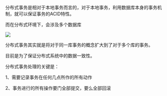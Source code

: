 分布式事务是相对于本地事务而言的，对于本地事务，利用数据库本身的事务机制，就可以保证事务的ACID特性。

而在分布式环境下，会涉及多个数据库

![](https://secure2.wostatic.cn/static/sChLxBxnMhFv9r5bhvjoAJ/image.png?auth_key=1732170766-pw4rFyCgWURNh3TnmJxci-0-a591f379a415c9bcde41b9725a8d6f09)

分布式事务其实就是将对于同一库事务的概念扩大到了对于多个库的事务。

目前是为了保证分布式系统中的数据一致性。

分布式事务处理的关键是：

1、需要记录事务在任何几点所作的所有动作

2、事务进行的所有操作要门全部提交，要么全部回滚

